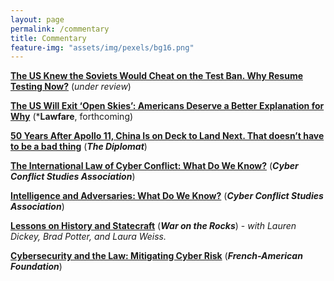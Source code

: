 ```yaml
---
layout: page
permalink: /commentary
title: Commentary
feature-img: "assets/img/pexels/bg16.png"
---
```


[**The US Knew the Soviets Would Cheat on the Test Ban. Why Resume Testing Now?**](404) (*under review*)

[**The US Will Exit ‘Open Skies’: Americans Deserve a Better Explanation for Why**](404) (***Lawfare**, forthcoming)

[**50 Years After Apollo 11, China Is on Deck to Land Next. That doesn’t have to be a bad thing**](https://thediplomat.com/2019/07/50-years-after-apollo-11-china-is-on-deck-to-land-next/) (***The Diplomat***)

[**The International Law of Cyber Conflict: What Do We Know?**](http://static1.1.sqspcdn.com/static/f/956646/28023293/1541729153187/SotF+2017+CCSA+SIPA+Law.pdf?token=ADy5P%2FteGpcQCQKv736cLeBla30%3D) (***Cyber Conflict Studies Association***)

[**Intelligence and Adversaries: What Do We Know?**](https://www.jcanfil.com/uploads/9/1/1/5/91156714/sotf_review_copy.pdf) (***Cyber Conflict Studies Association***)

[**Lessons on History and Statecraft**](https://warontherocks.com/2016/08/lessons-on-history-and-statecraft-from-a-rocky-mountain-seminar/) (***War on the Rocks***)
    - *with Lauren Dickey, Brad Potter, and Laura Weiss.*

[**Cybersecurity and the Law: Mitigating Cyber Risk**](https://frenchamerican.org/sites/default/files/documents/cyber_security_and_the_law_managing_cyber_risk.pdf) (***French-American Foundation***)
